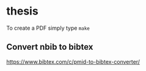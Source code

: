 # thesis

To create a PDF simply type `make`

## Convert nbib to bibtex

https://www.bibtex.com/c/pmid-to-bibtex-converter/